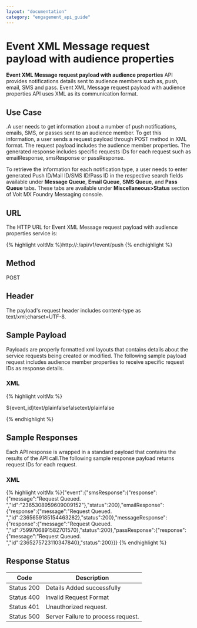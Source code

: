 ```yaml
---
layout: "documentation"
category: "engagement_api_guide"
---
```

                           

Event XML Message request payload with audience properties
==========================================================

**Event XML Message request payload with audience properties** API provides notifications details sent to audience members such as, push, email, SMS and pass. Event XML Message request payload with audience properties API uses XML as its communication format.

Use Case
--------

.A user needs to get information about a number of push notifications, emails, SMS, or passes sent to an audience member. To get this information, a user sends a request payload through POST method in XML format. The request payload includes the audience member properties. The generated response includes specific requests IDs for each request such as emailResponse, smsResponse or passResponse.

To retrieve the information for each notification type, a user needs to enter generated Push ID/Mail ID/SMS ID/Pass ID in the respective search fields available under **Message Queue**, **Email Queue**, **SMS Queue**, and **Pass Queue** tabs. These tabs are available under **Miscellaneous>Status** section of Volt MX Foundry Messaging console.

URL
---

The HTTP URL for Event XML Message request payload with audience properties service is:

{% highlight voltMx %}http://<host or ip>:<port>/api/v1/event/push
{% endhighlight %}

Method
------

POST

Header
------

The payload's request header includes content-type as text/xml;charset=UTF-8.

Sample Payload
--------------

Payloads are properly formatted xml layouts that contains details about the service requests being created or modified. The following sample payload request includes audience member properties to receive specific request IDs as response details.

### XML

{% highlight voltMx %}            

<?xml version='1.0' encoding='UTF-8'?><event><eventid>${event_id}</eventid><eventNamePairs></eventNamePairs><message><audienceMembers property="${property}"><audienceMember value="${value1}"/><audienceMember value="${value2}"/></audienceMembers><content><mimeType>text/plain</mimeType><priorityService>false</priorityService></content></message><email><from emailId="test@test.com"/><audienceMembers property="${property}"><audienceMember value="${value1}"/><audienceMember value="${value2}"/></audienceMembers><content><priorityService>false</priorityService></content></email><sms><audienceMembers property="${property}"><audienceMember value="${value1}"/><audienceMember value="${value2}"/></audienceMembers><content><mimeType>text/plain</mimeType><priorityService>false</priorityService></content></sms><pass><audienceMembers property="${property}"><audienceMember value="${value1}"/><audienceMember value="${value2}"/></audienceMembers><passTemplateValues><key name="gate" label="GATE" data="23" /><key name="depart" label="SAN FRANCISCO" data="SFO" /><key name="arrive" label="NEW YORK" data="JFK" /><key name="passenger" label="PASSENGER" data="John Appleseed" /><key name="boardingTime" label="DEPART" data="2:25 PM" /><key name="flightNewkey" label="FLIGHT" data="815" /><key name="class" label="DESIG" data="Coach" /><key name="date" label="DATE" data="7/21" /><key name="passport" label="PASSPORT" data="Canadian/Canadien" /></passTemplateValues></pass></event>

        
{% endhighlight %}

Sample Responses
----------------

Each API response is wrapped in a standard payload that contains the results of the API call.The following sample response payload returns request IDs for each request.

### XML

{% highlight voltMx %}{"event":{"smsResponse":{"response":{"message":"Request Queued. ","id":"2365308959609009152"},"status":200},"emailResponse":{"response":{"message":"Request Queued. ","id":2365659185154463282},"status":200},"messageResponse":{"response":{"message":"Request Queued. ","id":7599706891582701570},"status":200},"passResponse":{"response":{"message":"Request Queued. ","id":2365275723110347840},"status":200}}}
{% endhighlight %}

Response Status
---------------

  
| Code | Description |
| --- | --- |
| Status 200 | Details Added successfully |
| Status 400 | Invalid Request Format |
| Status 401 | Unauthorized request. |
| Status 500 | Server Failure to process request. |
